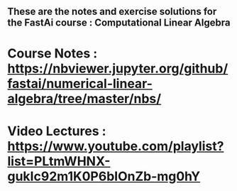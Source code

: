 ## These are the notes and exercise solutions for the FastAi course : Computational Linear Algebra

# Course Notes : https://nbviewer.jupyter.org/github/fastai/numerical-linear-algebra/tree/master/nbs/
# Video Lectures : https://www.youtube.com/playlist?list=PLtmWHNX-gukIc92m1K0P6bIOnZb-mg0hY

